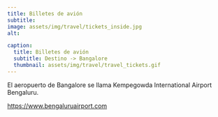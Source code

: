 ```yaml
---
title: Billetes de avión
subtitle: 
image: assets/img/travel/tickets_inside.jpg
alt: 

caption:
  title: Billetes de avión
  subtitle: Destino -> Bangalore
  thumbnail: assets/img/travel/travel_tickets.gif
---
```

El aeropuerto de Bangalore se llama Kempegowda International Airport Bengaluru.

<a href="https://www.bengaluruairport.com" target="_blank" rel="noopener noreferrer">https://www.bengaluruairport.com</a>



